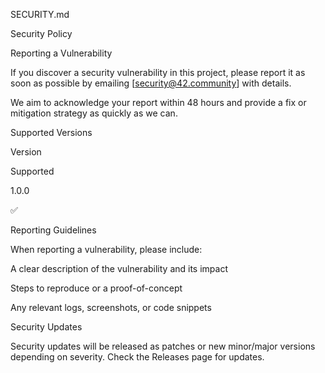 SECURITY.md

Security Policy

Reporting a Vulnerability

If you discover a security vulnerability in this project, please report it as soon as possible by emailing [security@42.community] with details.

We aim to acknowledge your report within 48 hours and provide a fix or mitigation strategy as quickly as we can.

Supported Versions

Version

Supported

1.0.0

:white_check_mark:

Reporting Guidelines

When reporting a vulnerability, please include:

A clear description of the vulnerability and its impact

Steps to reproduce or a proof-of-concept

Any relevant logs, screenshots, or code snippets

Security Updates

Security updates will be released as patches or new minor/major versions depending on severity. Check the Releases page for updates.
